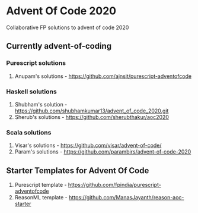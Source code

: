 # Advent Of Code 2020
Collaborative FP solutions to advent of code 2020

## Currently advent-of-coding

### Purescript solutions

1. Anupam's solutions - https://github.com/ajnsit/purescript-adventofcode

### Haskell solutions

1. Shubham's solution - https://github.com/shubhamkumar13/advent_of_code_2020.git
2. Sherub's solutions - https://github.com/sherubthakur/aoc2020

### Scala solutions

1. Visar's solutions - https://github.com/visar/advent-of-code/
2. Param's solutions - https://github.com/parambirs/advent-of-code-2020

## Starter Templates for Advent Of Code

1. Purescript template - https://github.com/fpindia/purescript-adventofcode
2. ReasonML template - https://github.com/ManasJayanth/reason-aoc-starter
